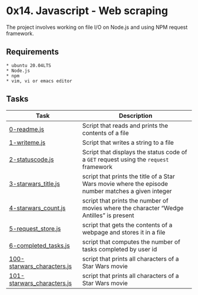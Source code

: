 # 0x14. Javascript - Web scraping

The project involves working on file I/O on Node.js and using NPM request framework.

## Requirements
	* ubuntu 20.04LTS
	* Node.js
	* npm
	* vim, vi or emacs editor
	
## Tasks
   | Task | Description |
   | ---- | ----------- |
   | [0-readme.js](./0-readme.js) | Script that reads and prints the contents of a file |
   | [1-writeme.js](./1-writeme.js) | Script that writes a string to a file |
   | [2-statuscode.js](./2-statuscode.js) | Script that displays the status code of a `GET` request using the `request` framework |
   | [3-starwars_title.js](./3-starwars_title.js) | script that prints the title of a Star Wars movie where the episode number matches a given integer |
   | [4-starwars_count.js](./4-starwars_count.js) | script that prints the number of movies where the character “Wedge Antilles” is present |
   | [5-request_store.js](./5-request_store.js) | script that gets the contents of a webpage and stores it in a file |
   | [6-completed_tasks.js](./6-completed_tasks.js) | script that computes the number of tasks completed by user id |
   | [100-starwars_characters.js](./100-starwars_characters.js) | script that prints all characters of a Star Wars movie |
   | [101-starwars_characters.js](./101-starwars_characters.js) | script that prints all characters of a Star Wars movie |